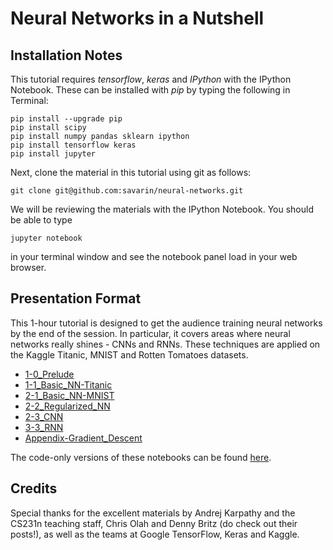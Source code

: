 # Neural Networks in a Nutshell

## Installation Notes
This tutorial requires *tensorflow*, *keras* and *IPython* with the IPython Notebook. These can be installed with *pip* by typing the following in Terminal:

    pip install --upgrade pip
    pip install scipy
    pip install numpy pandas sklearn ipython
    pip install tensorflow keras
    pip install jupyter

Next, clone the material in this tutorial using git as follows:

    git clone git@github.com:savarin/neural-networks.git

We will be reviewing the materials with the IPython Notebook. You should be able
to type

    jupyter notebook

in your terminal window and see the notebook panel load in your web browser.


## Presentation Format

This 1-hour tutorial is designed to get the audience training neural networks by the end of the session. In particular, it covers areas where neural networks really shines - CNNs and RNNs. These techniques are applied on the Kaggle Titanic, MNIST and Rotten Tomatoes datasets.

- [1-0_Prelude](https://github.com/savarin/neural-networks/blob/master/1-0_Prelude.ipynb)
- [1-1_Basic_NN-Titanic](https://github.com/savarin/neural-networks/blob/master/1-1_Basic_NN-Titanic.ipynb)
- [2-1_Basic_NN-MNIST](https://github.com/savarin/neural-networks/blob/master/2-1_Basic_NN-MNIST.ipynb)
- [2-2_Regularized_NN](https://github.com/savarin/neural-networks/blob/master/2-2_Regularized_NN.ipynb)
- [2-3_CNN](https://github.com/savarin/neural-networks/blob/master/2-3_CNN.ipynb)
- [3-3_RNN](https://github.com/savarin/neural-networks/blob/master/3-3_RNN.ipynb)
- [Appendix-Gradient_Descent](https://github.com/savarin/neural-networks/blob/master/Appendix-Gradient_Descent.ipynb)

The code-only versions of these notebooks can be found [here](https://github.com/savarin/neural-networks/tree/master/code).

## Credits

Special thanks for the excellent materials by Andrej Karpathy and the CS231n teaching staff, Chris Olah and Denny Britz (do check out their posts!), as well as the teams at Google TensorFlow, Keras and Kaggle.